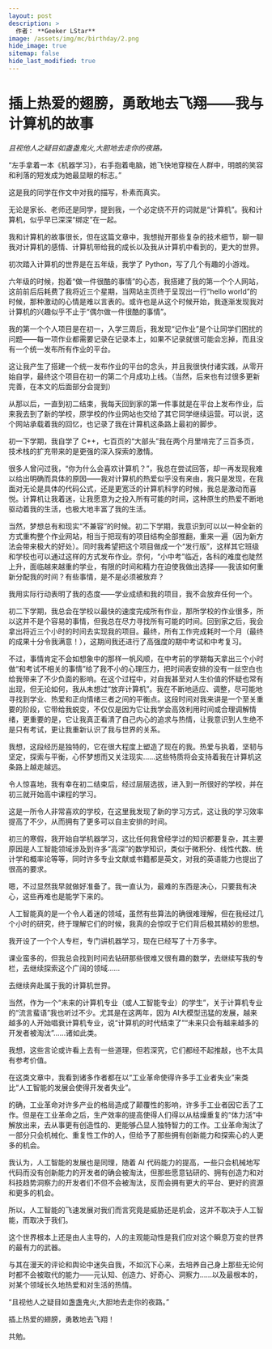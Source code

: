 ```yaml
---
layout: post
description: >
  作者： **Geeker LStar**
image: /assets/img/mc/birthday/2.png
hide_image: true
sitemap: false
hide_last_modified: true
---
```


# 插上热爱的翅膀，勇敢地去飞翔——我与计算机的故事

*且视他人之疑目如盏盏鬼火,大胆地去走你的夜路。*

“左手拿着一本《机器学习》，右手抱着电脑，她飞快地穿梭在人群中，明朗的笑容和利落的短发成为她最显眼的标志。”

这是我的同学在作文中对我的描写，朴素而真实。

无论是家长、老师还是同学，提到我，一个必定绕不开的词就是“计算机”。我和计算机，似乎早已深深“绑定”在一起。

我和计算机的故事很长，但在这篇文章中，我想抛开那些复杂的技术细节，聊一聊我对计算机的感情、计算机带给我的成长以及我从计算机中看到的，更大的世界。

初次踏入计算机的世界是在五年级，我学了 Python，写了几个有趣的小游戏。

六年级的时候，抱着“做一件很酷的事情”的心态，我搭建了我的第一个个人网站，这前前后后耗费了我将近三个星期，当网站主页终于呈现出一行“hello world”的时候，那种激动的心情是难以言表的。或许也是从这个时候开始，我逐渐发现我对计算机的兴趣似乎不止于“偶尔做一件很酷的事情”。

我的第一个个人项目是在初一，入学三周后，我发现“记作业”是个让同学们困扰的问题——每一项作业都需要记录在记录本上，如果不记录就很可能会忘掉，而且没有一个统一发布所有作业的平台。

这让我产生了搭建一个统一发布作业的平台的念头，并且我很快付诸实践，从零开始自学，最终这个项目在初一的第二个月成功上线。（当然，后来也有过很多更新完善，在本文的后面部分会提到）

从那以后，一直到初二结束，我每天回到家的第一件事就是在平台上发布作业，后来我去到了新的学校，原学校的作业网站也交给了其它同学继续运营。可以说，这个网站承载着我的回忆，也记录了我在计算机这条路上最初的脚步。

初一下学期，我自学了 C++，七百页的“大部头”我在两个月里啃完了三百多页，技术栈的扩充带来的是更强的深入探索的激情。

很多人曾问过我，“你为什么会喜欢计算机？”，我总在尝试回答，却一再发现我难以给出明确而具体的原因——我对计算机的热爱似乎没有来由，我只是发现，在我面对无论是具体的代码公式，还是更宽泛的计算机科学的时候，我总是激动而喜悦。计算机让我着迷，让我愿意为之投入所有可能的时间，这种原生的热爱不断地驱动着我的生活，也极大地丰富了我的生活。

当然，梦想总有和现实“不兼容”的时候。初二下学期，我意识到可以以一种全新的方式重构整个作业网站，相当于把现有的项目结构全部推翻，重来一遍（因为新方法会带来极大的好处）。同时我希望把这个项目做成一个“发行版”，这样其它班级和学校也可以通过这样的方式发布作业。奈何，“小中考”临近，各科的难度也陡然上升，面临越来越重的学业，有限的时间和精力在迫使我做出选择——我该如何重新分配我的时间？有些事情，是不是必须被放弃？

我用实际行动表明了我的态度——学业成绩和我的项目，我不会放弃任何一个。

初二下学期，我总会在学校以最快的速度完成所有作业，那所学校的作业很多，所以这并不是个容易的事情，但我总在尽力寻找所有可能的时间。回到家之后，我会拿出将近三个小时的时间去实现我的项目。最终，所有工作完成耗时一个月（最终的成果十分令我满意！），这期间我还进行了高强度的期中考试和中考复习。

不过，事情肯定不会如想象中的那样一帆风顺，在中考前的学期每天拿出三个小时做“和考试不相关的事情”给了我不小的心理压力，把时间表安排的没有一丝空白也给我带来了不少负面的影响。在这个过程中，对自我甚至对人生价值的怀疑也常有出现，但无论如何，我从未想过“放弃计算机”。我在不断地适应、调整，尽可能地寻找到学业、热爱和正向情绪三者之间的平衡点。这段时间对我来讲是一个至关重要的阶段，它带给我蜕变，不仅仅是因为它让我学会高效利用时间或合理调解情绪，更重要的是，它让我真正看清了自己内心的追求与热情，让我意识到人生绝不是只有考试，更让我重新认识了我与世界的关系。

我想，这段经历是独特的，它在很大程度上塑造了现在的我。热爱与执着，坚韧与坚定，探索与平衡，心怀梦想而又关注现实……这些特质将会支持着我在计算机这条路上越走越远。

令人惊喜地，我有幸在初二结束后，经过层层选拔，进入到一所很好的学校，并在初三就开始高中课程的学习。

这是一所令人非常喜欢的学校，在这里我发现了新的学习方式，这让我的学习效率提高了不少，从而拥有了更多可以自主安排的时间。

初三的寒假，我开始自学机器学习，这比任何我曾经学过的知识都要复杂，其主要原因是人工智能领域涉及到许多“高深”的数学知识，类似于微积分、线性代数、统计学和概率论等等，同时许多专业文献或书籍都是英文，对我的英语能力也提出了很高的要求。

嗯，不过显然我早就做好准备了。我一直认为，最难的东西是决心，只要我有决心，这些再难也是能学下来的。

人工智能真的是一个令人着迷的领域，虽然有些算法的确很难理解，但在我经过几个小时的研究，终于理解它们的时候，我真的会惊叹于它们背后极其精妙的思想。

我开设了一个个人专栏，专门讲机器学习，现在已经写了十万多字。

课业蛮多的，但我总会找到时间去钻研那些很难又很有趣的数学，去继续写我的专栏，去继续探索这个广阔的领域……

去继续奔赴属于我的计算机世界。

当然，作为一个“未来的计算机专业（或人工智能专业）的学生”，关于计算机专业的“流言蜚语”我也听过不少。尤其是在这两年，因为 AI大模型迅猛的发展，越来越多的人开始唱衰计算机专业，说“计算机的时代结束了”“未来只会有越来越多的开发者被淘汰”……诸如此类。

我想，这些言论或许看上去有一些道理，但若深究，它们都经不起推敲，也不太具有参考价值。

在这类文章中，我看到诸多作者都在以“工业革命使得许多手工业者失业”来类比“人工智能的发展会使得开发者失业”。

的确，工业革命对许多产业的格局造成了颠覆性的影响，许多手工业者因它丢了工作。但是在工业革命之后，生产效率的提高使得人们得以从枯燥重复的“体力活”中解放出来，去从事更有创造性的、更能够凸显人独特智力的工作。工业革命淘汰了一部分只会机械化、重复性工作的人，但给予了那些拥有创新能力和探索心的人更多的机会。

我认为，人工智能的发展也是同理，随着 AI 代码能力的提高，一些只会机械地写代码而没有创新能力的开发者的确会被淘汰，但那些愿意钻研的、拥有创造力和对科技趋势洞察力的开发者们不但不会被淘汰，反而会拥有更大的平台、更好的资源和更多的机会。

所以，人工智能的飞速发展对我们而言究竟是威胁还是机会，这并不取决于人工智能，而取决于我们。

这个世界根本上还是由人主导的，人的主观能动性是我们应对这个瞬息万变的世界的最有力的武器。

与其在漫天的评论和舆论中迷失自我，不如沉下心来，去培养自己身上那些无论何时都不会被取代的能力——元认知、创造力、好奇心、洞察力……以及最根本的，对某个领域长久地热爱和对生活的热情。

“且视他人之疑目如盏盏鬼火,大胆地去走你的夜路。”

插上热爱的翅膀，勇敢地去飞翔！

共勉。